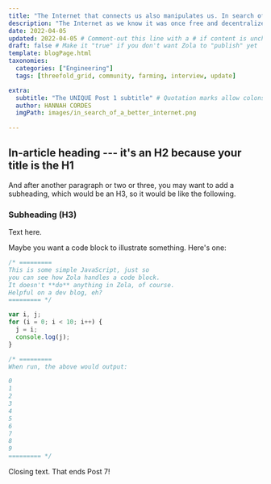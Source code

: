 ```yaml
---
title: "The Internet that connects us also manipulates us. In search of a better future." # Quotation marks allow colons, semicolons, etc.
description: "The Internet as we know it was once free and decentralized by nature. Over time, the Internet lost its neutrality. ThreeFold represents an opportunity to realize the initial promise of a distributed and neutral Internet owned by the people." # Quotation marks allow colons, semicolons, etc.
date: 2022-04-05
updated: 2022-04-05 # Comment-out this line with a # if content is unchanged
draft: false # Make it "true" if you don't want Zola to "publish" yet
template: blogPage.html
taxonomies:
  categories: ["Engineering"]
  tags: [threefold_grid, community, farming, interview, update]

extra:
  subtitle: "The UNIQUE Post 1 subtitle" # Quotation marks allow colons, semicolons, etc.
  author: HANNAH CORDES
  imgPath: images/in_search_of_a_better_internet.png
  
---
```


## In-article heading --- it's an H2 because your title is the H1

And after another paragraph or two or three, you may want to add a subheading, which would be an H3, so it would be like the following.

### Subheading (H3)

Text here.

Maybe you want a code block to illustrate something. Here's one:

```js
/* =========
This is some simple JavaScript, just so 
you can see how Zola handles a code block.
It doesn't **do** anything in Zola, of course. 
Helpful on a dev blog, eh?
========= */

var i, j;
for (i = 0; i < 10; i++) {
  j = i;
  console.log(j);
}

/* ========= 
When run, the above would output:

0
1
2
3
4
5
6
7
8
9
========= */
```

Closing text. That ends Post 7!
